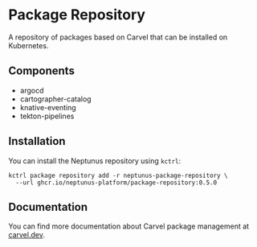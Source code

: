 # Package Repository

A repository of packages based on Carvel that can be installed on Kubernetes.

## Components

* argocd
* cartographer-catalog
* knative-eventing
* tekton-pipelines

## Installation

You can install the Neptunus repository using `kctrl`:

   ```shell
   kctrl package repository add -r neptunus-package-repository \ 
     --url ghcr.io/neptunus-platform/package-repository:0.5.0
   ```

## Documentation

You can find more documentation about Carvel package management at [carvel.dev](https://carvel.dev/kapp-controller/docs/latest/packaging/).
